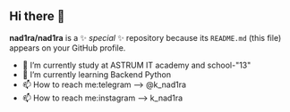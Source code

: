 ## Hi there 👋


**nad1ra/nad1ra** is a ✨ _special_ ✨ repository because its `README.md` (this file) appears on your GitHub profile.

- 🔭 I’m currently study at ASTRUM IT academy and school-"13"
- 🌱 I’m currently learning Backend Python
- 📫 How to reach me:telegram --> @k_nad1ra
- 📫 How to reach me:instagram --> k_nad1ra
